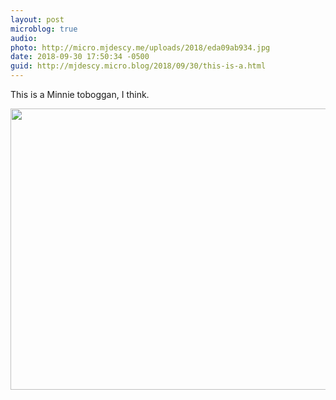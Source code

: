 ```yaml
---
layout: post
microblog: true
audio: 
photo: http://micro.mjdescy.me/uploads/2018/eda09ab934.jpg
date: 2018-09-30 17:50:34 -0500
guid: http://mjdescy.micro.blog/2018/09/30/this-is-a.html
---
```

This is a Minnie toboggan, I think.

<img src="http://micro.mjdescy.me/uploads/2018/eda09ab934.jpg" width="600" height="450" />
